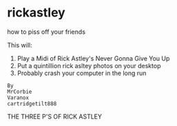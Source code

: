# rickastley
how to piss off your friends

This will:
1. Play a Midi of Rick Astley's Never Gonna Give You Up
2. Put a quintillion rick asltey photos on your desktop
3. Probably crash your computer in the long run
```
By
MrCorbie
Varanox
cartridgetilt888
```




THE THREE P'S OF RICK ASTLEY
